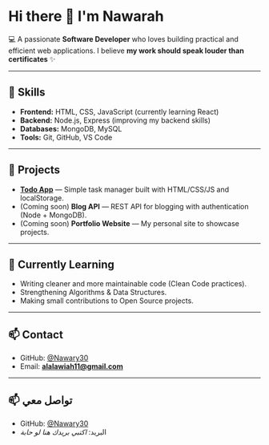 # Hi there 👋 I'm Nawarah

💻 A passionate **Software Developer** who loves building practical and efficient web applications.
I believe **my work should speak louder than certificates** ✨

---

## 🚀 Skills
- **Frontend:** HTML, CSS, JavaScript (currently learning React)
- **Backend:** Node.js, Express (improving my backend skills)
- **Databases:** MongoDB, MySQL
- **Tools:** Git, GitHub, VS Code

---

## 📂 Projects
- **[Todo App](https://nawary30.github.io/todo-app/)** — Simple task manager built with HTML/CSS/JS and localStorage.
- (Coming soon) **Blog API** — REST API for blogging with authentication (Node + MongoDB).
- (Coming soon) **Portfolio Website** — My personal site to showcase projects.

---

## 🌱 Currently Learning
- Writing cleaner and more maintainable code (Clean Code practices).
- Strengthening Algorithms & Data Structures.
- Making small contributions to Open Source projects.

---

## 📫 Contact
- GitHub: [@Nawary30](https://github.com/Nawary30)
- Email: **alalawiah11@gmail.com**
---

## 📫 تواصل معي
- GitHub: [@Nawary30](https://github.com/Nawary30)
- البريد: *اكتبي بريدك هنا لو حابة*
